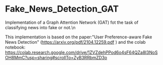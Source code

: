 # Fake_News_Detection_GAT

Implementation of a Graph Attention Network (GAT) fot the task of classifying news into fake or not.\n

This implementation is based on the paper:"User Preference-aware Fake News Detection" (https://arxiv.org/pdf/2104.12259.pdf )
 and the colab notebook: https://colab.research.google.com/drive/1ZVZdehPPod6o4sF64QZa8I3NoSOH8MmC?usp=sharing#scrollTo=ZyB3RRbmZD3o

